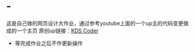 # -
这是自己做的网页设计大作业，通过参考youtube上面的一个up主的代码变更做成的一个主页
原创up链接：[KDS Coder](https://www.youtube.com/watch?v=fH4VA2eWdMM&t=628s)
- 等完成作业之后不作更新操作
